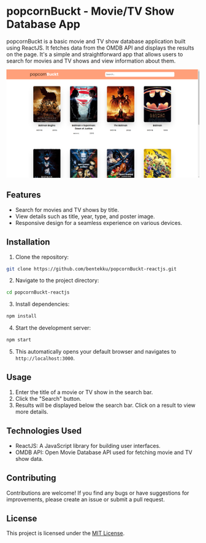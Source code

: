 # popcornBuckt - Movie/TV Show Database App

popcornBuckt is a basic movie and TV show database application built using ReactJS. It fetches data from the OMDB API and displays the results on the page. It's a simple and straightforward app that allows users to search for movies and TV shows and view information about them.

![App Screenshot](screenshot.png)

## Features

- Search for movies and TV shows by title.
- View details such as title, year, type, and poster image.
- Responsive design for a seamless experience on various devices.

## Installation

1. Clone the repository:

```sh
git clone https://github.com/bentekku/popcornBuckt-reactjs.git
```

2. Navigate to the project directory:

```sh
cd popcornBuckt-reactjs
```

3. Install dependencies:

```sh
npm install
```

4. Start the development server:

```sh
npm start
```

5. This automatically opens your default browser and navigates to `http://localhost:3000`.

## Usage

1. Enter the title of a movie or TV show in the search bar.
2. Click the "Search" button.
3. Results will be displayed below the search bar. Click on a result to view more details.

## Technologies Used

- ReactJS: A JavaScript library for building user interfaces.
- OMDB API: Open Movie Database API used for fetching movie and TV show data.

## Contributing

Contributions are welcome! If you find any bugs or have suggestions for improvements, please create an issue or submit a pull request.

## License

This project is licensed under the [MIT License](LICENSE).
